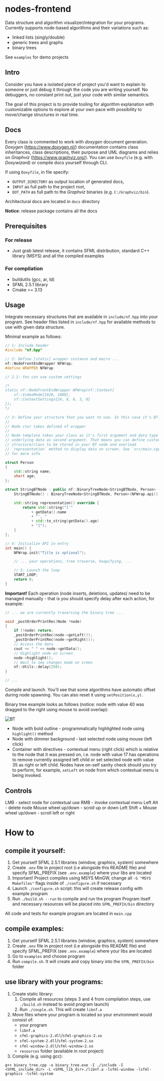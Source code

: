 # nodes-frontend
Data structure and algorithm visualizer/integration for your programs. Currently supports node-based algorithms and their variations such as:

* linked lists (singly/double)
* generic trees and graphs
* binary trees

See `examples` for demo projects

## Intro

Consider you have a isolated piece of project you'd want to explain to someone or just debug it through the code you are writing yourself. No debuggers, no constant print out, just your code with similar semantics.

The goal of this project is to provide tooling for algorithm explanation with customizable options to explore at your own pace with possibility to move/change structures in real time.

## Docs

Every class is commented to work with *doxygen* document generation. *Doxygen* (https://www.doxygen.nl/) documentation contains class inheritances, class descriptions, their purpose and UML diagrams and relies on *Graphviz* (https://www.graphviz.org/). You can use `Doxyfile` (e.g. with *Doxywizard*) or compile docs yourself through CLI.

If using `Doxyfile`, in file specify:
* `OUTPUT_DIRECTORY` as output location of generated docs,
* `INPUT` as full path to the project root,
* `DOT_PATH` as full path to the *Graphviz* binaries (e.g. `C:/Graphviz/bin`).

Architectural docs are located in `docs` directory

**Notice**: release package contains all the docs

## Prerequisites

### For release

* Just grab latest release, it contains SFML distribution, standard C++ library (MSYS) and all the compiled examples

### For compilation

* buildutils (gcc, ar, ld)
* SFML 2.5.1 library
* Cmake >= 3.13

## Usage

Integrate necessary structures that are available in `include/nf.hpp` into your program. See header files listed in `include/nf.hpp` for available methods to use with given data structure.

Minimal example as follows:
```cpp
// 1: Include header
#include "nf.hpp"

// 2: Define [static] wrapper instance and macro ...
nf::NodeFrontEndWrapper NFWrap;
#define WRAPPER NFWrap

// 2.1: You can use custom settings

/*
static nf::NodeFrontEndWrapper NFWrap(nf::Context{
    sf::VideoMode{1920, 1080},
    sf::ContextSettings{24, 8, 8, 3, 0}
});
*/

// 3: Define your structure that you want to use. In this case it's BT.
//
// Node ctor takes defined nf wrapper
//
// Node template takes your class as it's first argument and data type of
// underlying data as second argument. That means you can define custom
// structure/class to be stored in your BT node and overload
// `representation` method to display data on screen. See `src/main.cpp`
// for more info

struct Person
{
    std::string name;
    short age;
};

struct StringBTNode : public nf::BinaryTreeNode<StringBTNode, Person> {
    StringBTNode() : BinaryTreeNode<StringBTNode, Person>(NFWrap.api()) {}

    std::string representation() override {
        return std::string("['"
            + getData().name
            + "', "
            + std::to_string(getData().age)
            + "]");
    }
};

// 4: Initialize API in entry
int main() {
    NFWrap.init("Title is optional");

    // ... your operations, tree traverse, heapifying, ...

    // 5: Launch the loop
    START_LOOP;
    return 0;
}
```

**Important!** Each operation (node inserts, deletions, updates) need to be managed manually - that is you should specify delay after each action, for example:

```cpp
// ... we are currently traversing the binary tree ...

void _postOrderPrintRec(Node *node)
{
    if (!node) return;
    _postOrderPrintRec(node->getLeft());
    _postOrderPrintRec(node->getRight());
    // Access the data
    cout << " " << node->getData();
    // Highlight node on screen
    node->highlight();
    // Wait to see changes made on sreen
    nf::Utils::delay(250);
}

// ...
```

Compile and launch. You'll see that some algorithms have automatic offset during node spawning. You can also reset it using `setPosition(x,y)`.

Binary tree example looks as follows (notice: node with value 40 was dragged to the right using mouse to avoid overlap):

![BT](bt_example.PNG)

* Node with bold outline - programmatically highlighted node using `highlight()` method
* Node with dimmer background - last selected node using mouse (left click)
* Container with directives - contextual menu (right click) which is relative to the node that it was pressed on, i.e. node with value 17 has operations to remove currently assigned left child or set selected node with value 35 as right or left child.
Nodes have on-self sanity check should you try to perform, for example, `setLeft` on node from which contextual menu is being invoked.

## Controls

LMB - select node for contextual use
RMB - invoke contextual menu
Left Alt - delete node
Mouse wheel up/down - scroll up or down
Left Shift + Mouse wheel up/down - scroll left or right

# How to

## compile it yourself:
1. Get yourself SFML 2.5.1 libraries (window, graphics, system) somewhere
2. Create `.env` file in project root (i.e alongside this README file) and specify SFML_PREFIX (see `.env.example`) where your libs are located
3. Important! Project compiles using MSYS MinGW, change all `-G "MSYS Makefiles"` flags inside of `./configure.sh` if necessary
4. Launch `./configure.sh` script: this will create release config with example program
5. Run `./build.sh --run` to compile and run the program
Program itself and necessary resources will be placed into `SFML_PREFIX/bin` directory

All code and tests for example program are located in `main.cpp`

## compile examples:
1. Get yourself SFML 2.5.1 libraries (window, graphics, system) somewhere
2. Create `.env` file in project root (i.e alongside this README file) and specify SFML_PREFIX (see `.env.example`) where your libs are located
3. Go to `examples` and choose program
4. Run `compile.sh`. It will create and copy binary into the `SFML_PREFIX/bin` folder

## use library with your programs:
1. Create static library:
    1. Compile all resources (steps 3 and 4 from compilation steps, use `./build.sh` instead to avoid program launch)
    2. Run `./couple.sh`. This will create `libnf.a`
2. Move files where your program is located so your environment would consist of:
     * your program
     * `libnf.a`
     * `sfml-graphics-2.dll`/`sfml-graphics-2.so`
     * `sfml-system-2.dll`/`sfml-system-2.so`
     * `sfml-window-2.dll`/`sfml-window-2.so`
     * `resources` folder (available in root project)
3. Compile (e.g. using gcc):
```
g++ binary_tree.cpp -o binary_tree.exe -I ./include -I <SFML_include_dir> -L <SFML_lib_dir>./libnf.a -lsfml-window -lsfml-graphics -lsfml-system
```
